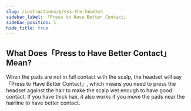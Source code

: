 ```yaml
---
slug: /instructions/press-the-headset
sidebar_label: 「Press to Have Better Contact」
sidebar_position: 1
hide_title: true
---
```


## What Does「Press to Have Better Contact」Mean?
When the pads are not in full contact with the scalp, the headset will say 「Press to Have Better Contact」, which means you need to press the headset against the hair to make the scalp wet enough to have good contact. If you have thick hair, it also works if you move the pads near the hairline to have better contact.

